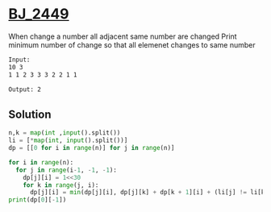 # [BJ_2449](https://acmicpc.net/problem/2449)

When change a number all adjacent same number are changed
Print minimum number of change so that all elemenet changes to same number

```txt
Input:
10 3
1 1 2 3 3 3 2 2 1 1

Output: 2
```

## Solution

```py
n,k = map(int ,input().split())
li = [*map(int, input().split())]
dp = [[0 for i in range(n)] for j in range(n)]

for i in range(n):
  for j in range(i-1, -1, -1):
    dp[j][i] = 1<<30
    for k in range(j, i):
      dp[j][i] = min(dp[j][i], dp[j][k] + dp[k + 1][i] + (li[j] != li[k + 1]))
print(dp[0][-1])
```

